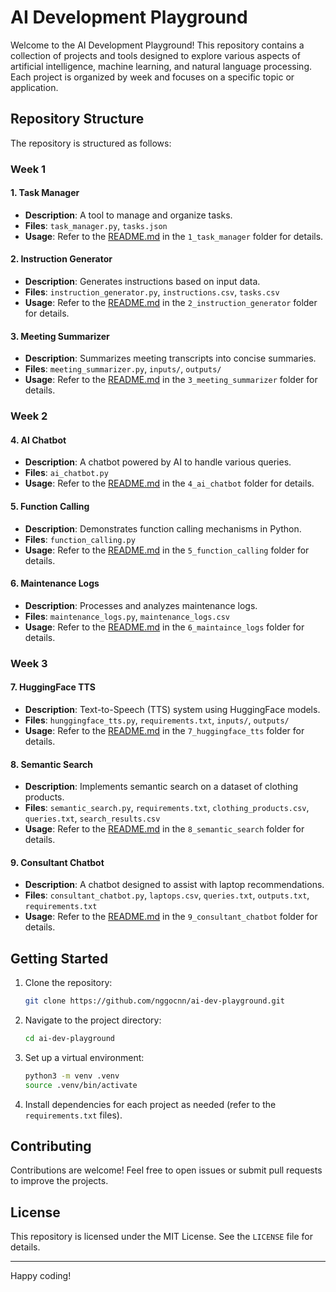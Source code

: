 # AI Development Playground

Welcome to the AI Development Playground! This repository contains a collection of projects and tools designed to explore various aspects of artificial intelligence, machine learning, and natural language processing. Each project is organized by week and focuses on a specific topic or application.

## Repository Structure

The repository is structured as follows:

### Week 1

#### 1. Task Manager

- **Description**: A tool to manage and organize tasks.
- **Files**: `task_manager.py`, `tasks.json`
- **Usage**: Refer to the [README.md](week1/1_task_manager/README.md) in the `1_task_manager` folder for details.

#### 2. Instruction Generator

- **Description**: Generates instructions based on input data.
- **Files**: `instruction_generator.py`, `instructions.csv`, `tasks.csv`
- **Usage**: Refer to the [README.md](week1/2_instruction_generator/README.md) in the `2_instruction_generator` folder for details.

#### 3. Meeting Summarizer

- **Description**: Summarizes meeting transcripts into concise summaries.
- **Files**: `meeting_summarizer.py`, `inputs/`, `outputs/`
- **Usage**: Refer to the [README.md](week1/3_meeting_summarizer/README.md) in the `3_meeting_summarizer` folder for details.

### Week 2

#### 4. AI Chatbot

- **Description**: A chatbot powered by AI to handle various queries.
- **Files**: `ai_chatbot.py`
- **Usage**: Refer to the [README.md](week2/4_ai_chatbot/README.md) in the `4_ai_chatbot` folder for details.

#### 5. Function Calling

- **Description**: Demonstrates function calling mechanisms in Python.
- **Files**: `function_calling.py`
- **Usage**: Refer to the [README.md](week2/5_function_calling/README.md) in the `5_function_calling` folder for details.

#### 6. Maintenance Logs

- **Description**: Processes and analyzes maintenance logs.
- **Files**: `maintenance_logs.py`, `maintenance_logs.csv`
- **Usage**: Refer to the [README.md](week2/6_maintaince_logs/README.md) in the `6_maintaince_logs` folder for details.

### Week 3

#### 7. HuggingFace TTS

- **Description**: Text-to-Speech (TTS) system using HuggingFace models.
- **Files**: `hunggingface_tts.py`, `requirements.txt`, `inputs/`, `outputs/`
- **Usage**: Refer to the [README.md](week3/7_huggingface_tts/README.md) in the `7_huggingface_tts` folder for details.

#### 8. Semantic Search

- **Description**: Implements semantic search on a dataset of clothing products.
- **Files**: `semantic_search.py`, `requirements.txt`, `clothing_products.csv`, `queries.txt`, `search_results.csv`
- **Usage**: Refer to the [README.md](week3/8_semantic_search/README.md) in the `8_semantic_search` folder for details.

#### 9. Consultant Chatbot

- **Description**: A chatbot designed to assist with laptop recommendations.
- **Files**: `consultant_chatbot.py`, `laptops.csv`, `queries.txt`, `outputs.txt`, `requirements.txt`
- **Usage**: Refer to the [README.md](week3/9_consultant_chatbot/README.md) in the `9_consultant_chatbot` folder for details.

## Getting Started

1. Clone the repository:

   ```bash
   git clone https://github.com/nggocnn/ai-dev-playground.git
   ```

2. Navigate to the project directory:

   ```bash
   cd ai-dev-playground
   ```

3. Set up a virtual environment:

   ```bash
   python3 -m venv .venv
   source .venv/bin/activate
   ```

4. Install dependencies for each project as needed (refer to the `requirements.txt` files).

## Contributing

Contributions are welcome! Feel free to open issues or submit pull requests to improve the projects.

## License

This repository is licensed under the MIT License. See the `LICENSE` file for details.

---

Happy coding!
